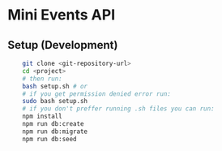 # Mini Events API

## Setup (Development)

```bash
    git clone <git-repository-url>
    cd <project>
    # then run:
    bash setup.sh # or
    # if you get permission denied error run:
    sudo bash setup.sh 
    # if you don't preffer running .sh files you can run:
    npm install
    npm run db:create
    npm run db:migrate
    npm run db:seed
```